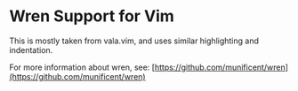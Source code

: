 Wren Support for Vim
====================

This is mostly taken from vala.vim, and uses similar highlighting and indentation.

For more information about wren, see: [https://github.com/munificent/wren](https://github.com/munificent/wren)
